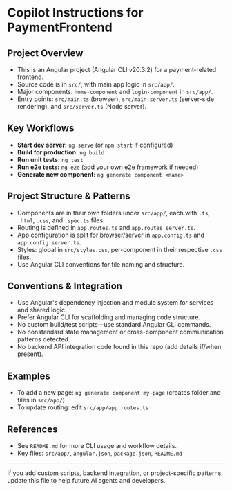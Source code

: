 # Copilot Instructions for PaymentFrontend

## Project Overview
- This is an Angular project (Angular CLI v20.3.2) for a payment-related frontend.
- Source code is in `src/`, with main app logic in `src/app/`.
- Major components: `home-component` and `login-component` in `src/app/`.
- Entry points: `src/main.ts` (browser), `src/main.server.ts` (server-side rendering), and `src/server.ts` (Node server).

## Key Workflows
- **Start dev server:** `ng serve` (or `npm start` if configured)
- **Build for production:** `ng build`
- **Run unit tests:** `ng test`
- **Run e2e tests:** `ng e2e` (add your own e2e framework if needed)
- **Generate new component:** `ng generate component <name>`

## Project Structure & Patterns
- Components are in their own folders under `src/app/`, each with `.ts`, `.html`, `.css`, and `.spec.ts` files.
- Routing is defined in `app.routes.ts` and `app.routes.server.ts`.
- App configuration is split for browser/server in `app.config.ts` and `app.config.server.ts`.
- Styles: global in `src/styles.css`, per-component in their respective `.css` files.
- Use Angular CLI conventions for file naming and structure.

## Conventions & Integration
- Use Angular's dependency injection and module system for services and shared logic.
- Prefer Angular CLI for scaffolding and managing code structure.
- No custom build/test scripts—use standard Angular CLI commands.
- No nonstandard state management or cross-component communication patterns detected.
- No backend API integration code found in this repo (add details if/when present).

## Examples
- To add a new page: `ng generate component my-page` (creates folder and files in `src/app/`)
- To update routing: edit `src/app/app.routes.ts`

## References
- See `README.md` for more CLI usage and workflow details.
- Key files: `src/app/`, `angular.json`, `package.json`, `README.md`

---
If you add custom scripts, backend integration, or project-specific patterns, update this file to help future AI agents and developers.
